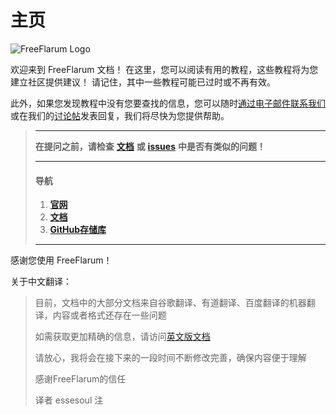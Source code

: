 # 主页

![FreeFlarum Logo](https://raw.githubusercontent.com/FreeFlarum/freeflarum.com/master/overrides/assets/images/freeflarum-logo.svg)

欢迎来到 FreeFlarum 文档！ 在这里，您可以阅读有用的教程，这些教程将为您建立社区提供建议！ 请记住，其中一些教程可能已过时或不再有效。

此外，如果您发现教程中没有您要查找的信息，您可以随时[通过电子邮件联系我们](mailto:info@freeflarum.com) 或在我们的[讨论帖](https://freeflarum.com/discuss)发表回复，我们将尽快为您提供帮助。

> ***
>
> **在提问之前，请检查** [**文档**](https://docs.freeflarum.com/zh) **或** [**issues**](https://freeflarum.com/github/issues) **中是否有类似的问题！**
>
> ***
>
> #### 导航
>
> 1. [**官网**](https://www.freeflarum.com)
> 2. [**文档**](https://docs.freeflarum.com/zh)
> 3. [**GitHub存储库**](https://freeflarum.com/github)
>
> ***

感谢您使用 FreeFlarum！



关于中文翻译：
>目前，文档中的大部分文档来自谷歌翻译、有道翻译、百度翻译的机器翻译，内容或者格式还存在一些问题
>
>如需获取更加精确的信息，请访问[英文版文档](https://docs.freeflarum.com/en/)
>
>请放心，我将会在接下来的一段时间不断修改完善，确保内容便于理解
>
>感谢FreeFlarum的信任
>
>译者 essesoul 注
